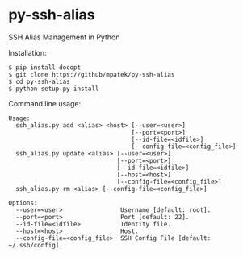 py-ssh-alias
============

SSH Alias Management in Python

Installation:

    $ pip install docopt
    $ git clone https://github/mpatek/py-ssh-alias
    $ cd py-ssh-alias
    $ python setup.py install

Command line usage:

    Usage:
      ssh_alias.py add <alias> <host> [--user=<user>]
                                      [--port=<port>]
                                      [--id-file=<idfile>]
                                      [--config-file=<config_file>]
      ssh_alias.py update <alias> [--user=<user>]
                                  [--port=<port>]
                                  [--id-file=<idfile>]
                                  [--host=<host>]
                                  [--config-file=<config_file>]
      ssh_alias.py rm <alias> [--config-file=<config_file>]

    Options:
      --user=<user>                Username [default: root].
      --port=<port>                Port [default: 22].
      --id-file=<idfile>           Identity file.
      --host=<host>                Host.
      --config-file=<config_file>  SSH Config File [default: ~/.ssh/config].
